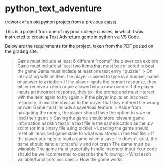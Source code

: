 # python_text_adventure

(rework of an old python project from a previous class)

This is a project from one of my prior college classes, in which I was instructed to create a Text Advneture game in python via VS Code.


Below are the requirements for the project, taken from the PDF posted on the grading site:

> Game must include at least 6 different "rooms" the player can explore
> Game must include at least two items that must be collected to beat the game
> Game must include at least one text entry "puzzle":
      > On interacting with an item, the player is asked to type in a number, name or answer to a riddle
      > If the player inputs the correct response, they either receive an item or are allowed into a new room
      > If the player inputs an incorrect response, they exit the prompt and must interact with the item again to try again
      > If the player inputs an incorrect response, it must be obvious to the player that they entered the wrong answer
> Game must include a save/load feature:
      > Aside from navigating the rooms, the player should have the option to save or load their game
      > Saving the game should store relevant game information as plain text in a text file in the same location as the .py script (or in a binary file using pickle)
      > Loading the game should reset all items and game state to what was stored in the text file
      > If the player attempts to load a game when a save file doesn't exist, the game should handle itgracefully and not crash
> The game must be winnable
> The game must gracefully handle incorrect input
> Your code should be well commented to describe the following:
      > What each variable/function/class does
      > How the game works
